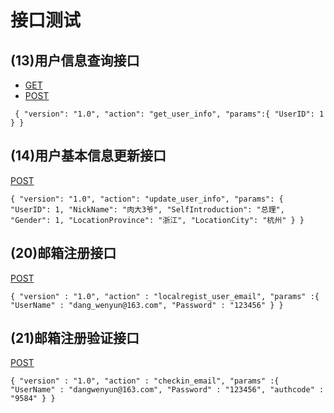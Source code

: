 # 接口测试
## (13)用户信息查询接口
- [GET](http://127.0.0.1:8080/sluds/user/?version=1.0&action=get_user_info&UserID=1)
- [POST](http://127.0.0.1:8080/sluds/user/get_user_info.luds/)

`
{
    "version": "1.0",
    "action": "get_user_info",
    "params":{
        "UserID": 1
    }
}`

## (14)用户基本信息更新接口
[POST](http://127.0.0.1:8080/sluds/user/update_user_info.luds/)

`{
	"version": "1.0",
	"action": "update_user_info",
	"params": {
		"UserID": 1,
		"NickName": "肉大3爷",
		"SelfIntroduction": "总理",
		"Gender": 1,
		"LocationProvince": "浙江",
		"LocationCity": "杭州"
	}
}`

## (20)邮箱注册接口
[POST](http://127.0.0.1:8080/sluds/user/localregist_user_email.luds/)

`{
    "version" : "1.0",
    "action" : "localregist_user_email",
    "params" :{
        "UserName" : "dang_wenyun@163.com",
        "Password" : "123456"
    }
}`

## (21)邮箱注册验证接口
[POST](http://127.0.0.1:8080/sluds/user/checkin_email.luds/)

`{
    "version" : "1.0",
    "action" : "checkin_email",
    "params" :{
        "UserName" : "dangwenyun@163.com",
        "Password" : "123456",
        "authcode" : "9584"
    }
}`